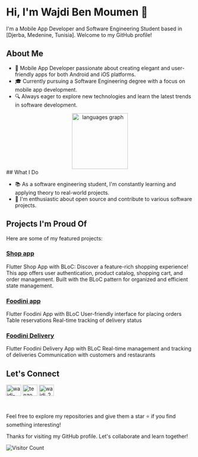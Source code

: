 # Hi, I'm Wajdi Ben Moumen 👋

I'm a Mobile App Developer and Software Engineering Student based in [Djerba, Medenine, Tunisia]. Welcome to my GitHub profile!

## About Me

- 📱 Mobile App Developer passionate about creating elegant and user-friendly apps for both Android and iOS platforms.
- 🎓 Currently pursuing a Software Engineering degree with a focus on mobile app development.
- 🔍 Always eager to explore new technologies and learn the latest trends in software development.
<div align="center">
  <img src="https://github-readme-stats.vercel.app/api/top-langs?username=wajdi2001&locale=en&hide_title=false&layout=compact&card_width=320&langs_count=5&theme=dracula&hide_border=false" height="150" alt="languages graph"  />
</div>
## What I Do

- 📚 As a software engineering student, I'm constantly learning and applying theory to real-world projects.
- 🌟 I'm enthusiastic about open source and contribute to various software projects.

## Projects I'm Proud Of

Here are some of my featured projects:

### [Shop app](https://github.com/wajdi2001/shop_app)
  Flutter Shop App with BLoC: Discover a feature-rich shopping experience! 
  This app offers user authentication, product catalog, shopping cart, 
  and order management. Built with the BLoC pattern for organized 
  and efficient state management.
### [Foodini app](https://github.com/wajdi2001/food_app)
Flutter Foodini App with BLoC
User-friendly interface for placing orders
Table reservations
Real-time tracking of delivery status
### [Foodini Delivery](https://github.com/wajdi2001/delivery_foodini)
Flutter Foodini Delivery App with BLoC
Real-time management and tracking of deliveries
Communication with customers and restaurants
## Let's Connect

<p align="left">
<a href="https://linkedin.com/in/wajdi-ben-moumen-a9685b228" target="blank"><img align="center" src="https://raw.githubusercontent.com/rahuldkjain/github-profile-readme-generator/master/src/images/icons/Social/linked-in-alt.svg" alt="wajdi-ben-moumen-a9685b228" height="30" width="40" /></a>
<a href="https://fb.com/tenzo.bm.3" target="blank"><img align="center" src="https://raw.githubusercontent.com/rahuldkjain/github-profile-readme-generator/master/src/images/icons/Social/facebook.svg" alt="tenzo.bm.3" height="30" width="40" /></a>
<a href="https://instagram.com/wajdi_2k01" target="blank"><img align="center" src="https://raw.githubusercontent.com/rahuldkjain/github-profile-readme-generator/master/src/images/icons/Social/instagram.svg" alt="wajdi_2k01" height="30" width="40" /></a>
</p>

<br clear="both">


Feel free to explore my repositories and give them a star ⭐ if you find something interesting!

Thanks for visiting my GitHub profile. Let's collaborate and learn together!

![Visitor Count](https://profile-counter.glitch.me/wajdi_2k01/count.svg)
